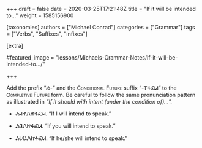 +++
draft = false
date = 2020-03-25T17:21:48Z
title = "If it will be intended to…"
weight = 1585156900

[taxonomies]
authors = ["Michael Conrad"]
categories = ["Grammar"]
tags = ["Verbs", "Suffixes", "Infixes"]

[extra]

#featured_image = "lessons/Michaels-Grammar-Notes/If-it-will-be-intended-to…/"

+++

Add the prefix “Ᏹ-” and the
<span style="font-variant:small-caps;">Conditional Future</span> suffix
“-ᎢᏎᏍᏗ” to the <span style="font-variant:small-caps;">Ꮯompletive
Future</span> form. Be careful to follow the same pronunciation pattern
as illustrated in *“If it should with intent (under the condition of)…”.*
<!-- more -->

  - ᏱᏗᏥᏁᏥᏎᏍᏗ. “If I will intend to speak.”

  - ᏱᏘᏁᏥᏎᏍᏗ. “If you will intend to speak.”

  - ᏱᏓᎧᏁᏥᏎᏍᏗ. “If he/she will intend to speak.”

